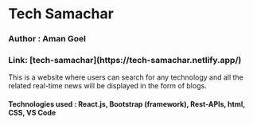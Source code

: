 <h1>Tech Samachar</h1>
<h3>Author : Aman Goel</h3>
<h3>Link:  [tech-samachar](https://tech-samachar.netlify.app/)</h3>
<p> This is a website where users can search for any technology and all the related real-time news will be displayed in the form of blogs.<br><h4>Technologies used : <b>React.js</b>, <b>Bootstrap</b> (framework), <b>Rest-APIs</b>, <b>html</b>, <b>CSS</b>, <b>VS Code</b></h4></p>
